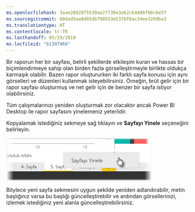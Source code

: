 ```yaml
---
ms.openlocfilehash: 3aae2092875530ae2f739e3a62cb4408f80c6e5f
ms.sourcegitcommit: 60dad5aa0d85db790553e537bf8ac34ee3289ba3
ms.translationtype: HT
ms.contentlocale: tr-TR
ms.lasthandoff: 05/29/2019
ms.locfileid: "61397960"
---
```

Bir raporun her bir sayfası, belirli şekillerde etkileşim kuran ve hassas bir biçimlendirmeye sahip olan birden fazla görselleştirmeyle birlikte oldukça karmaşık olabilir. Bazen rapor oluştururken iki farklı sayfa konusu için aynı görselleri ve düzenleri kullanmak isteyebilirsiniz. Örneğin, brüt gelir için bir rapor sayfası oluşturmuş ve net gelir için de benzer bir sayfa istiyor olabilirsiniz.

Tüm çalışmalarınızı yeniden oluşturmak zor olacaktır ancak Power BI Desktop ile rapor sayfasını yinelemeniz yeterlidir.

Kopyalamak istediğiniz sekmeye sağ tıklayın ve **Sayfayı Yinele** seçeneğini belirleyin.

![](media/3-11b-duplicate-page/3-11b_1.png)

Böylece yeni sayfa sekmesini uygun şekilde yeniden adlandırabilir, metin başlığınız varsa bu başlığı güncelleştirebilir ve ardından görsellerinizi, izlemek istediğiniz yeni alanla güncelleştirebilirsiniz.

